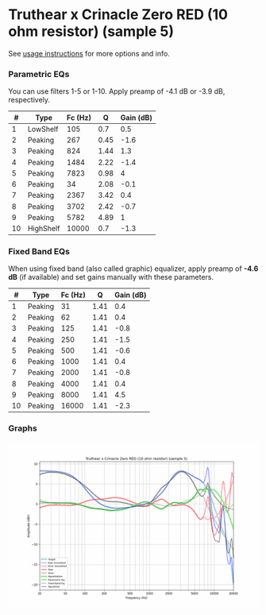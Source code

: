 # Truthear x Crinacle Zero RED (10 ohm resistor) (sample 5)
See [usage instructions](https://github.com/jaakkopasanen/AutoEq#usage) for more options and info.

### Parametric EQs
You can use filters 1-5 or 1-10. Apply preamp of -4.1 dB or -3.9 dB, respectively.

|   # | Type      |   Fc (Hz) |    Q |   Gain (dB) |
|-----|-----------|-----------|------|-------------|
|   1 | LowShelf  |       105 | 0.7  |         0.5 |
|   2 | Peaking   |       267 | 0.45 |        -1.6 |
|   3 | Peaking   |       824 | 1.44 |         1.3 |
|   4 | Peaking   |      1484 | 2.22 |        -1.4 |
|   5 | Peaking   |      7823 | 0.98 |         4   |
|   6 | Peaking   |        34 | 2.08 |        -0.1 |
|   7 | Peaking   |      2367 | 3.42 |         0.4 |
|   8 | Peaking   |      3702 | 2.42 |        -0.7 |
|   9 | Peaking   |      5782 | 4.89 |         1   |
|  10 | HighShelf |     10000 | 0.7  |        -1.3 |

### Fixed Band EQs
When using fixed band (also called graphic) equalizer, apply preamp of **-4.6 dB** (if available) and set gains manually with these parameters.

|   # | Type    |   Fc (Hz) |    Q |   Gain (dB) |
|-----|---------|-----------|------|-------------|
|   1 | Peaking |        31 | 1.41 |         0.4 |
|   2 | Peaking |        62 | 1.41 |         0.4 |
|   3 | Peaking |       125 | 1.41 |        -0.8 |
|   4 | Peaking |       250 | 1.41 |        -1.5 |
|   5 | Peaking |       500 | 1.41 |        -0.6 |
|   6 | Peaking |      1000 | 1.41 |         0.4 |
|   7 | Peaking |      2000 | 1.41 |        -0.8 |
|   8 | Peaking |      4000 | 1.41 |         0.4 |
|   9 | Peaking |      8000 | 1.41 |         4.5 |
|  10 | Peaking |     16000 | 1.41 |        -2.3 |

### Graphs
![](./Truthear%20x%20Crinacle%20Zero%20RED%20(10%20ohm%20resistor)%20(sample%205).png)
